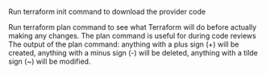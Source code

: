 Run terraform init command to download the provider code

Run terraform plan command to see what Terraform will do before actually making any changes.
The plan command is useful for during code reviews
The output of the plan command: anything with a plus sign (+) will be created, anything with a minus sign (-) will be deleted, anything with a tilde sign (~) will be modified.